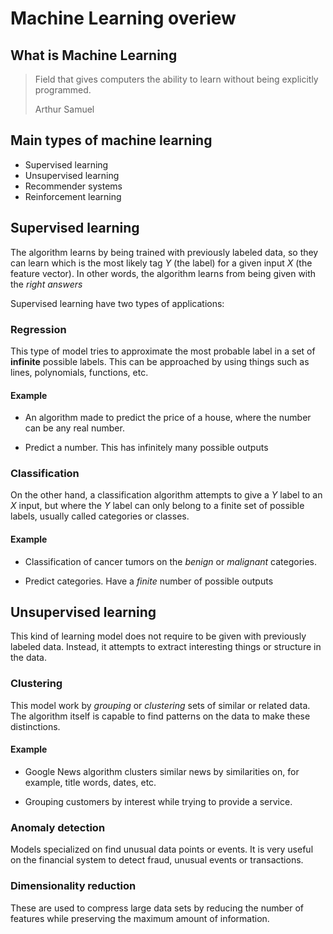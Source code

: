 # Machine Learning overiew

## What is Machine Learning

>Field that gives computers the ability to learn without being explicitly programmed.
>
>Arthur Samuel


## Main types of machine learning

- Supervised learning
- Unsupervised learning
- Recommender systems
- Reinforcement learning

## Supervised learning

The algorithm learns by being trained with previously labeled data, so they can learn which is the most likely tag *Y* (the label) for a given input *X* (the feature vector). In other words, the algorithm learns from being given with the *right answers*

Supervised learning have two types of applications:

### Regression

This type of model tries to approximate the most probable label in a set of **infinite** possible labels. This can be approached by using things such as lines, polynomials, functions, etc.

#### Example

- An algorithm made to predict the price of a house, where the number can be any real number.

- Predict a number. This has infinitely many possible outputs
### Classification

On the other hand, a classification algorithm attempts to give a *Y* label to an *X* input, but where the *Y* label can only belong to a finite set of possible labels, usually called categories or classes.

#### Example

- Classification of cancer tumors on the *benign* or *malignant* categories.

- Predict categories. Have a *finite* number of possible outputs

## Unsupervised learning

This kind of learning model does not require to be given with previously labeled data.
Instead, it attempts to extract interesting things or structure in the data.

### Clustering

This model work by *grouping* or *clustering* sets of similar or related data. The algorithm itself is capable to find patterns on the data to make these distinctions.

#### Example

- Google News algorithm clusters similar news by similarities on, for example, title words, dates, etc.

- Grouping customers by interest while trying to provide a service.


### Anomaly detection

Models specialized on find unusual data points or events.
It is very useful on the financial system to detect fraud, unusual events or transactions.

### Dimensionality reduction

These are used to compress large data sets by reducing the number of features while preserving the maximum amount of information.

